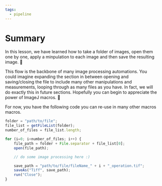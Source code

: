 ```yaml
---
tags:
  - pipeline
---
```

# Summary

In this lesson, we have learned how to take a folder of images, open them one
by one, apply a minpulation to each image and then save the resulting image. :tada:

This flow is the backbone of many image processing automations. You could
imagine expanding the section in between opening and saving/closing the file to
include many other manipulations and measurements, looping through as many files
as you have. In fact, we will do exactly this in future sections. Hopefully you
can begin to appreciate the power of ImageJ macros. :muscle:

For now, you have the following code you can re-use in many other macros macros.

```javascript title="Opening, Saving and Closing Images"
folder = "path/to/file";
file_list = getFileList(folder);
number_of_files = file_list.length;

for (i=0; i<number_of_files; i++) {
    file_path = folder + File.separator + file_list[0];
    open(file_path);

    // do some image processing here :)

    save_path = "path/to/file/fileName_" + i + "_operation.tif";
    saveAs("Tiff", save_path);
    run("Close");
}
```
